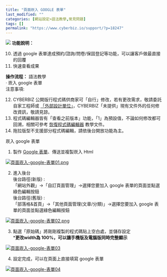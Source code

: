 ```yaml
---
title: "頁面崁入 GOOGLE 表單"
last_modified: ""
categories: [網站設定>語法教學,常見問題]
tags: []
permalink: "https://www.cyberbiz.io/support/?p=18247"
---
```


![](https://www.cyberbiz.io/support/wp-content/uploads/2021/08/頁面崁入-google-表單封面圖.png") **功能說明：**  

10. 透過 google 表單達成預約/諮詢/問卷/保固登記等功能，可以讓客戶做最直接的回覆 
11. 快速查看成果

**操作流程：** 語法教學  
· 崁入 google 表單  
注意事項:  

12. CYBERBIZ 公開版行程式碼供商家可「自行」修改，若有更改需求，敬請委託自家工程師或 [「外部設計單位」](https://docs.google.com/spreadsheets/d/1uvrqOE10xyMVPvUctgOw9HddT9wbty5ZCNnBQCpmlMI/edit?usp=sharing)，CYBERBIZ「未提供」現有文件外的任何修改資訊，敬請見諒。
13. 程式碼編輯器皆有「查看之前版本」功能，「1」為預設值，不論如何修改都可回溯，相關可參考 [ 恢復程式碼編輯器](https://www.cyberbiz.io/support/?p=16146) 教學文件。
14. 拖拉版型不支援部分程式碼編輯，請依後台開放功能為主。


崁入 google 表單  


1. 製作 [Google 表單](https://www.google.com.tw/intl/zh-TW/forms/about/)、傳送並複製崁入 Html  

[![頁面崁入-google-表單01.png](https://www.cyberbiz.io/support/wp-content/uploads/2021/08/頁面崁入-google-表單01.png)](https://www.cyberbiz.io/support/wp-content/uploads/2021/08/頁面崁入-google-表單01.png)

2. 進入後台  
後台路徑(新版) :  
「網站外觀」→「自訂頁面管理」→選擇您要加入 google 表單的頁面並點選綠色編輯按鈕  
後台路徑(舊版) :  
「部落格&首頁」→「其他頁面管理(文章/分類)」→選擇您要加入 google 表單的頁面並點選綠色編輯按鈕  

[![頁面崁入-google-表單02.png](https://www.cyberbiz.io/support/wp-content/uploads/2021/08/頁面崁入-google-表單02.png)](https://www.cyberbiz.io/support/wp-content/uploads/2021/08/頁面崁入-google-表單02.png)  

3. 點選「原始碼」將剛剛複製的程式碼貼上空白處，並儲存設定  
***更改width為 100%，可以讓手機版及電腦版同時完整顯示**  

[![頁面崁入-google-表單03](https://www.cyberbiz.io/support/wp-content/uploads/2021/08/頁面崁入-google-表單03.png)](https://www.cyberbiz.io/support/wp-content/uploads/2021/08/頁面崁入-google-表單03.png)  

4. 設定完成，可以在頁面上直接填寫 google 表單   

[![頁面崁入-google-表單04](https://www.cyberbiz.io/support/wp-content/uploads/2021/08/頁面崁入-google-表單04.png)](https://www.cyberbiz.io/support/wp-content/uploads/2021/08/頁面崁入-google-表單04.png)  


